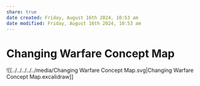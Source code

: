 ```yaml
---
share: true
date created: Friday, August 16th 2024, 10:53 am
date modified: Friday, August 16th 2024, 10:53 am
---
```


# Changing Warfare Concept Map

![[../../../../../media/Changing Warfare Concept Map.svg|Changing Warfare Concept Map.excalidraw]]